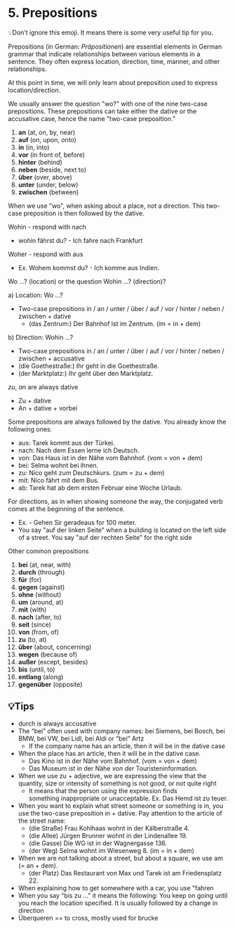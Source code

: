 # 5. Prepositions

💡Don’t ignore this emoji. It means there is some very useful tip for you.

Prepositions (in German: _Präpositionen_) are essential elements in German grammar that indicate relationships between various elements in a sentence. They often express location, direction, time, manner, and other relationships.

At this point in time, we will only learn about preposition used to express location/direction.

We usually answer the question "wo?" with one of the nine two-case prepositions. These prepositions can take either the dative or the accusative case, hence the name "two-case preposition.”

1. **an** (at, on, by, near)
2. **auf** (on, upon, onto)
3. **in** (in, into)
4. **vor** (in front of, before)
5. **hinter** (behind)
6. **neben** (beside, next to)
7. **über** (over, above)
8. **unter** (under, below)
9. **zwischen** (between)

When we use "wo", when asking about a place, not a direction. This two-case preposition is then followed by the dative.

Wohin - respond with nach

- wohin fährst du? - Ich fahre nach Frankfurt

Woher - respond with aus

- Ex. Wohem kommst du? - Ich komme aus Indien.

Wo …? (location) or the question Wohin …? (direction)?

a) Location: Wo …?

- Two-case prepositions in / an / unter / über / auf / vor / hinter / neben / zwischen + dative
    - (das Zentrum:) Der Bahnhof ist im Zentrum. (im = in + dem)

b) Direction: Wohin …?

- Two-case prepositions in / an / unter / über / auf / vor / hinter / neben / zwischen + accusative
- (die Goethestraße:) Ihr geht in die Goethestraße.
- (der Marktplatz:) Ihr geht über den Marktplatz.

_zu_, _an_ are always dative

- Zu + dative
- An + dative + vorbei

Some prepositions are always followed by the dative. You already know the following ones:

- aus: Tarek kommt aus der Türkei.
- nach: Nach dem Essen lerne ich Deutsch.
- von: Das Haus ist in der Nähe vom Bahnhof. (vom = von + dem)
- bei: Selma wohnt bei ihnen.
- zu: Nico geht zum Deutschkurs. (zum = zu + dem)
- mit: Nico fährt mit dem Bus.
- ab: Tarek hat ab dem ersten Februar eine Woche Urlaub.

For directions, as in when showing someone the way, the conjugated verb comes at the beginning of the sentence.

- Ex. - Gehen Sir geradeaus for 100 meter.
- You say "auf der linken Seite" when a building is located on the left side of a street. You say "auf der rechten Seite" for the right side

Other common prepositions

1. **bei** (at, near, with)
2. **durch** (through)
3. **für** (for)
4. **gegen** (against)
5. **ohne** (without)
6. **um** (around, at)
7. **mit** (with)
8. **nach** (after, to)
9. **seit** (since)
10. **von** (from, of)
11. **zu** (to, at)
12. **über** (about, concerning)
13. **wegen** (because of)
14. **außer** (except, besides)
15. **bis** (until, to)
16. **entlang** (along)
17. **gegenüber** (opposite)

## 💡Tips

- durch is always accusative
- The “bei” often used with company names: bei Siemens, bei Bosch, bei BMW, bei VW, bei Lidl, bei Aldi or “bei” Artz
    - If the company name has an article, then it will be in the dative case
- When the place has an article, then it will be in the dative case.
    - Das Kino ist in der Nähe vom Bahnhof. (vom = von + dem)
    - Das Museum ist in der Nähe _von der_ Touristeninformation.
- When we use zu + adjective, we are expressing the view that the quantity, size or intensity of something is not good, or not quite right
    - It means that the person using the expression finds something inappropriate or unacceptable. Ex. Das Hemd ist zu teuer.
- When you want to explain what street someone or something is in, you use the two-case preposition in + dative. Pay attention to the article of the street name:
    - (die Straße) Frau Kohlhaas wohnt in der Kälberstraße 4.
    - (die Allee) Jürgen Brunner wohnt in der Lindenallee 19.
    - (die Gasse) Die WG ist in der Wagnergasse 136.
    - (der Weg) Selma wohnt im Wiesenweg 8. (im = in + dem)
- When we are not talking about a street, but about a square, we use am (= an + dem).
    - (der Platz) Das Restaurant von Max und Tarek ist am Friedensplatz 22.
- When explaining how to get somewhere with a car, you use "fahren
- When you say "bis zu …" it means the following: You keep on going until you reach the location specified. It is usually followed by a change in direction
- Überqueren == to cross, mostly used for brucke